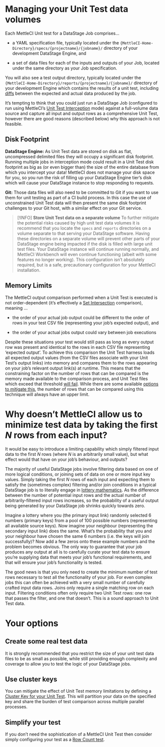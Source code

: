 # Managing your Unit Test data volumes

Each MettleCI Unit test for a DataStage Job comprises…

*   a YAML specification file, typically located under the `{MettleCI-Home-Directory}/specs/{projectname}/{jobname}/` directory of your development DataStage Engine, and
    
*   a set of data files for each of the inputs and outputs of your Job, located under the same directory as your Job specification.
    

You will also see a test output directory, typically located under the `{MettleCI-Home-Directory}/reports/{projectname}/{jobname}/` directory of your development Engine which contains the results of a unit test, including [diffs](https://en.wikipedia.org/wiki/Diff) between the expected and actual data produced by the job.

It’s tempting to think that you could just run a DataStage Job (configured to run using MettleCI’s [Unit Test Interception](../automated-unit-testing/intercepting-existing-test-data.md) mode) against a full-volume data source and capture all input and output rows as a comprehensive Unit Test, however there are good reasons (described below) why this approach is not feasible.

## Disk Footprint

**DataStage Engine:** As Unit Test data are stored on disk as flat, uncompressed delimited files they will occupy a significant disk footprint. Running multiple jobs in interception mode could result in a Unit Test disk footprint as big as (or even bigger than) the size of the entire database from which you intercept your data! MettleCI does not manage your disk space for you, so you run the risk of filling up your DataStage Engine tier’s disk which will cause your DataStage instance to stop responding to requests.

**Git:** Those data files will also need to be committed to Git if you want to use them for unit testing as part of a CI build process. In this case the use of unconstrained Unit Test data will then present the same disk footprint challenges to your Git host, with a similar effect on your Git service.

> [!INFO]
> **Store Unit Test data on a separate volume**
> To further mitigate the potential risks caused by high unit test data volumes it is recommend that you locate the `specs` and `reports` directories on a volume separate to that serving your DataStage software. Having these directories on a separate volume will prevent other parts of your DataStage engine being impacted if the disk is filled with large unit test files. Your DataStage instance will continue running normally, and MettleCI Workbench will even continue functioning (albeit with some features no longer working).
> This configuration isn’t absolutely required, but is a safe, precautionary configuration for your MettleCI installation.

## Memory Limits

The MettleCI output comparison performed when a Unit Test is executed is not order-dependent (it’s effectively a [Set Intersection](https://en.wikipedia.org/wiki/Set_(mathematics)#Intersections) comparison), meaning …

*   the order of your actual job output could be different to the order of rows in your test CSV file (representing your job’s expected output), and
    
*   the order of your actual jobs output could vary between job executions
    

Despite these situations your test would still pass as long as every output row was present and identical to the rows in each CSV file representing ‘expected output’. To achieve this comparison the Unit Test harness loads all expected output values (from the CSV files associate with your Unit Test’s output links) into memory and compares them to the rows appearing on your job’s relevant output link(s) at runtime. This means that the constraining factor on the number of rows that can be compared is the memory made available to the comparison process, and Unit Test files which exceed that threshold [will fail](https://datamigrators.atlassian.net/wiki/spaces/MCIDOC/pages/634617857/Unit+Test+fails+due+to+exceeded+memory+threshold). While there are some available [options to mitigate this](https://datamigrators.atlassian.net/wiki/spaces/MCIDOC/pages/634617857/Unit+Test+fails+due+to+exceeded+memory+threshold), the number of rows that can be compared using this technique will always have an upper limit.

# Why doesn’t MettleCI allow us to minimize test data by taking the first *N* rows from each input?

It would be easy to introduce a limiting capability which simply filtered input data to the first *N* rows (where *N* is an arbitrarily small value), but what effect would that have on your job’s behaviour, and outputs?

The majority of useful DataStage jobs involve filtering data based on one of more logical conditions, or joining sets of data on one or more input key values. Simply taking the first *N* rows of each input and expecting them to satisfy the (sometimes complex) filtering and/or join conditions in a typical DataStage job is to literally engage in [lottery mathematics](https://en.wikipedia.org/wiki/Lottery_mathematics). As the difference between the number of potential input rows and the actual number of arbitrarily-filtered input rows increases, so the probability of a useful output being generated by your DataStage job shrinks quickly towards zero.

Imagine a lottery where you (the primary input link) randomly selected 6 numbers (primary keys) from a pool of 100 possible numbers (representing all available source keys). Now imagine your neighbour (representing the secondary input link) does the same. What’s the probability that you and your neighbour have chosen the same 6 numbers (i.e. the keys will join successfully)? Now add a few zeros onto these example numbers and the problem becomes obvious. The only way to guarantee that your job produces any output at all is to carefully curate your test data to ensure you’re supplying data that meets your job’s functional requirements, and that will ensure your job’s functionality is tested.

The good news is that you only need to create the minimum number of test rows necessary to test all the functionality of your job. For even complex jobs this can often be achieved with a very small number of carefully crafted input data rows. Joins only require a single matching row on each input. Filtering conditions often only require two Unit Test rows: one row that passes the filter, and one that doesn’t. This is a sound approach to Unit Test data.

# Your options

## Create some real test data

It is strongly recommended that you restrict the size of your unit test data files to be as small as possible, while still providing enough complexity and coverage to allow you to test the logic of your DataStage jobs.

## Use cluster keys

You can mitigate the effect of Unit Test memory limitations by defining a [Cluster Key for your Unit Test](https://datamigrators.atlassian.net/wiki/spaces/MCIDOC/pages/644546565/High+Volume+Unit+Tests). This will partition your data on the specified key and share the burden of test comparison across multiple parallel processes.

## Simplify your test

If you don’t need the sophistication of a MettleCI Unit Test then consider simply configuring your test as a [Row Count test](../automated-unit-testing/row-count-unit-testing.md).